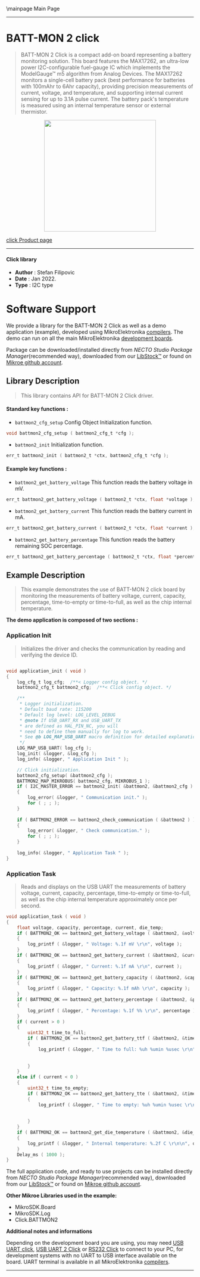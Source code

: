 \mainpage Main Page

---
# BATT-MON 2 click

> BATT-MON 2 Click is a compact add-on board representing a battery monitoring solution. 
> This board features the MAX17262, an ultra-low power I2C-configurable fuel-gauge IC which implements the ModelGauge™ m5 algorithm from Analog Devices. 
> The MAX17262 monitors a single-cell battery pack (best performance for batteries with 100mAhr to 6Ahr capacity), 
> providing precision measurements of current, voltage, and temperature, and supporting internal current sensing for up to 3.1A pulse current. 
> The battery pack's temperature is measured using an internal temperature sensor or external thermistor.

<p align="center">
  <img src="https://download.mikroe.com/images/click_for_ide/battmon2_click.png" height=300px>
</p>

[click Product page](https://www.mikroe.com/batt-mon-2-click)

---


#### Click library

- **Author**        : Stefan Filipovic
- **Date**          : Jan 2022.
- **Type**          : I2C type


# Software Support

We provide a library for the BATT-MON 2 Click
as well as a demo application (example), developed using MikroElektronika
[compilers](https://www.mikroe.com/necto-studio).
The demo can run on all the main MikroElektronika [development boards](https://www.mikroe.com/development-boards).

Package can be downloaded/installed directly from *NECTO Studio Package Manager*(recommended way), downloaded from our [LibStock&trade;](https://libstock.mikroe.com) or found on [Mikroe github account](https://github.com/MikroElektronika/mikrosdk_click_v2/tree/master/clicks).

## Library Description

> This library contains API for BATT-MON 2 Click driver.

#### Standard key functions :

- `battmon2_cfg_setup` Config Object Initialization function.
```c
void battmon2_cfg_setup ( battmon2_cfg_t *cfg );
```

- `battmon2_init` Initialization function.
```c
err_t battmon2_init ( battmon2_t *ctx, battmon2_cfg_t *cfg );
```

#### Example key functions :

- `battmon2_get_battery_voltage` This function reads the battery voltage in mV.
```c
err_t battmon2_get_battery_voltage ( battmon2_t *ctx, float *voltage );
```

- `battmon2_get_battery_current` This function reads the battery current in mA.
```c
err_t battmon2_get_battery_current ( battmon2_t *ctx, float *current );
```

- `battmon2_get_battery_percentage` This function reads the battery remaining SOC percentage.
```c
err_t battmon2_get_battery_percentage ( battmon2_t *ctx, float *percentage );
```

## Example Description

> This example demonstrates the use of BATT-MON 2 click board by monitoring
the measurements of battery voltage, current, capacity, percentage, time-to-empty or time-to-full,
as well as the chip internal temperature.

**The demo application is composed of two sections :**

### Application Init

> Initializes the driver and checks the communication by reading and verifying the device ID.

```c

void application_init ( void )
{
    log_cfg_t log_cfg;  /**< Logger config object. */
    battmon2_cfg_t battmon2_cfg;  /**< Click config object. */

    /** 
     * Logger initialization.
     * Default baud rate: 115200
     * Default log level: LOG_LEVEL_DEBUG
     * @note If USB_UART_RX and USB_UART_TX 
     * are defined as HAL_PIN_NC, you will 
     * need to define them manually for log to work. 
     * See @b LOG_MAP_USB_UART macro definition for detailed explanation.
     */
    LOG_MAP_USB_UART( log_cfg );
    log_init( &logger, &log_cfg );
    log_info( &logger, " Application Init " );

    // Click initialization.
    battmon2_cfg_setup( &battmon2_cfg );
    BATTMON2_MAP_MIKROBUS( battmon2_cfg, MIKROBUS_1 );
    if ( I2C_MASTER_ERROR == battmon2_init( &battmon2, &battmon2_cfg ) ) 
    {
        log_error( &logger, " Communication init." );
        for ( ; ; );
    }
    
    if ( BATTMON2_ERROR == battmon2_check_communication ( &battmon2 ) )
    {
        log_error( &logger, " Check communication." );
        for ( ; ; );
    }
    
    log_info( &logger, " Application Task " );
}

```

### Application Task

> Reads and displays on the USB UART the measurements of battery voltage, current, capacity, percentage, 
time-to-empty or time-to-full, as well as the chip internal temperature approximately once per second.

```c
void application_task ( void )
{
    float voltage, capacity, percentage, current, die_temp;
    if ( BATTMON2_OK == battmon2_get_battery_voltage ( &battmon2, &voltage ) )
    {
        log_printf ( &logger, " Voltage: %.1f mV \r\n", voltage );
    }
    if ( BATTMON2_OK == battmon2_get_battery_current ( &battmon2, &current ) )
    {
        log_printf ( &logger, " Current: %.1f mA \r\n", current );
    }
    if ( BATTMON2_OK == battmon2_get_battery_capacity ( &battmon2, &capacity ) )
    {
        log_printf ( &logger, " Capacity: %.1f mAh \r\n", capacity );
    }
    if ( BATTMON2_OK == battmon2_get_battery_percentage ( &battmon2, &percentage ) )
    {
        log_printf ( &logger, " Percentage: %.1f %% \r\n", percentage );
    }
    if ( current > 0 )
    {
        uint32_t time_to_full;
        if ( BATTMON2_OK == battmon2_get_battery_ttf ( &battmon2, &time_to_full ) )
        {
            log_printf ( &logger, " Time to full: %uh %umin %usec \r\n", ( uint16_t ) ( time_to_full / 3600 ), 
                                                                         ( uint16_t ) ( time_to_full % 3600 ) / 60,
                                                                         ( uint16_t ) ( time_to_full % 60 ) );
        }
    }
    else if ( current < 0 )
    {
        uint32_t time_to_empty;
        if ( BATTMON2_OK == battmon2_get_battery_tte ( &battmon2, &time_to_empty ) )
        {
            log_printf ( &logger, " Time to empty: %uh %umin %usec \r\n", ( uint16_t ) ( time_to_empty / 3600 ), 
                                                                          ( uint16_t ) ( time_to_empty % 3600 ) / 60,
                                                                          ( uint16_t ) ( time_to_empty % 60 ) );
        }
    }
    if ( BATTMON2_OK == battmon2_get_die_temperature ( &battmon2, &die_temp ) )
    {
        log_printf ( &logger, " Internal temperature: %.2f C \r\n\n", die_temp );
    }
    Delay_ms ( 1000 );
}
```

The full application code, and ready to use projects can be installed directly from *NECTO Studio Package Manager*(recommended way), downloaded from our [LibStock&trade;](https://libstock.mikroe.com) or found on [Mikroe github account](https://github.com/MikroElektronika/mikrosdk_click_v2/tree/master/clicks).

**Other Mikroe Libraries used in the example:**

- MikroSDK.Board
- MikroSDK.Log
- Click.BATTMON2

**Additional notes and informations**

Depending on the development board you are using, you may need
[USB UART click](https://www.mikroe.com/usb-uart-click),
[USB UART 2 Click](https://www.mikroe.com/usb-uart-2-click) or
[RS232 Click](https://www.mikroe.com/rs232-click) to connect to your PC, for
development systems with no UART to USB interface available on the board. UART
terminal is available in all MikroElektronika
[compilers](https://shop.mikroe.com/compilers).

---
